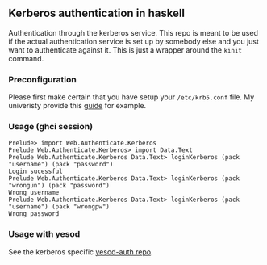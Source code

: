 ## Kerberos authentication in haskell

Authentication through the kerberos service. This repo is meant to be
used if the actual authentication service is set up by somebody else
and you just want to authenticate against it. This is just a wrapper
around the `kinit` command.

### Preconfiguration

Please first make certain that you have setup your `/etc/krb5.conf`
file. My univeristy provide this [guide] for example.

### Usage (ghci session)

    Prelude> import Web.Authenticate.Kerberos
    Prelude Web.Authenticate.Kerberos> import Data.Text
    Prelude Web.Authenticate.Kerberos Data.Text> loginKerberos (pack "username") (pack "password")
    Login sucessful
    Prelude Web.Authenticate.Kerberos Data.Text> loginKerberos (pack "wrongun") (pack "password")
    Wrong username
    Prelude Web.Authenticate.Kerberos Data.Text> loginKerberos (pack "username") (pack "wrongpw")
    Wrong password

### Usage with yesod

See the kerberos specific [yesod-auth repo].

[yesod-auth repo]: https://github.com/Tarrasch/yesod-auth-kerberos
[guide]: https://www.chalmers.se/insidan/SV/arbetsredskap/it/bastjanster/pdb-cdks/installning-av

